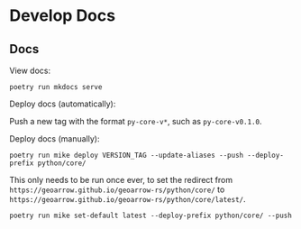 # Develop Docs

## Docs

View docs:

```
poetry run mkdocs serve
```

Deploy docs (automatically):

Push a new tag with the format `py-core-v*`, such as `py-core-v0.1.0`.

Deploy docs (manually):

```
poetry run mike deploy VERSION_TAG --update-aliases --push --deploy-prefix python/core/
```

This only needs to be run once ever, to set the redirect from `https://geoarrow.github.io/geoarrow-rs/python/core/` to `https://geoarrow.github.io/geoarrow-rs/python/core/latest/`.

```
poetry run mike set-default latest --deploy-prefix python/core/ --push
```
